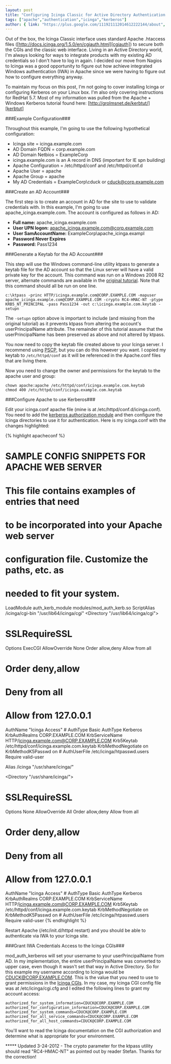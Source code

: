 ```yaml
---
layout: post
title: "Configuring Icinga Classic for Active Directory Authentication via IWA"
tags: ["apache","authentication","icinga","kerberos"]
author: { link: "https://plus.google.com/111921112014612222144/about", name: Chris Duck }
---
```

Out of the box, the Icinga Classic interface uses standard Apache .htaccess files ([http://docs.icinga.org/1.5.0/en/cgiauth.html][cgiauth]) to secure both the CGIs and the classic web interface.  Living in an Active Directory world, I'm always looking for ways to integrate products with my existing AD credentials so I don't have to log in again.  I decided our move from Nagios to Icinga was a good opportunity to figure out how achieve integrated Windows authentication (IWA) in Apache since we were having to figure out how to configure everything anyway.

To maintain my focus on this post, I'm not going to cover installing Icinga or configuring Kerberos on your Linux box.  I'm also only covering instructions for RedHat 5.7.  Most of my information was pulled from the Apache + Windows Kerberos tutorial found here: [http://grolmsnet.de/kerbtut/][kerbtut]

###Example Configuration###

Throughout this example, I'm going to use the following hypothetical configuration:

* Icinga site = icinga.example.com
* AD Domain FQDN = corp.example.com
* AD Domain Netbios = ExampleCorp
* icinga.example.com is an A record in DNS (important for IE spn building)
* Apache Configuration = /etc/httpd/conf and /etc/httpd/conf.d
* Apache User = apache
* Apache Group = apache
* My AD Credentials = ExampleCorp\cduck or cduck@corp.example.com

###Create an AD Account###

The first step is to create an account in AD for the site to use to validate credentials with.  In this example, I'm going to use apache_icinga.example.com. The account is configured as follows in AD:

* **Full name:** apache_icinga.example.com
* **User UPN logon:** apache_icinga.example.com@corp.example.com
* **User SamAccountName:** ExampleCorp\apache_icinga.exampl
* **Password Never Expires**
* **Password:** Pass1234

###Generate a Keytab for the AD Account###

This step will use the Windows command-line utility ktpass to generate a keytab file for the AD account so that the Linux server will have a valid private key for the account.  This command was run on a Windows 2008 R2 server, alternate commands are available in the [original tutorial][kerbtut]. Note that this command should all be run on one line.

``c:\ktpass -princ HTTP/icinga.example.com@CORP.EXAMPLE.COM -mapuser apache_icinga.example.com@CORP.EXAMPLE.COM -crypto RC4-HMAC-NT -ptype KRB5_NT_PRINCIPAL -pass Pass1234 -out c:\icinga.example.com.keytab -setupn``

The ``-setupn`` option above is important to include (and missing from the original tutorial) as it prevents ktpass from altering the account's userPrincipalName attribute.  The remainder of this tutorial assume that the userPrincipalName has been preserved as above and not altered by ktpass.

You now need to copy the keytab file created above to your Icinga server. I recommend using [PSCP][], but you can do this however you want.  I copied my keytab to ``/etc/httpd/conf`` as it will be referenced in the Apache.conf files that are living there.

Now you need to change the owner and permissions for the keytab to the apache user and group:

	chown apache:apache /etc/httpd/conf/icinga.example.com.keytab
	chmod 400 /etc/httpd/conf/icinga.example.com.keytab

###Configure Apache to use Kerberos###

Edit your icinga.conf apache file (mine is at /etc/httpd/conf.d/icinga.conf). You need to add the [kerberos authorization module][modauthkerb] and then configure the Icinga directories to use it for authentication. Here is my icinga.conf with the changes <span class="highlight-add">highlighted</span>:

{% highlight apacheconf %}
# SAMPLE CONFIG SNIPPETS FOR APACHE WEB SERVER
#
# This file contains examples of entries that need
# to be incorporated into your Apache web server
# configuration file.  Customize the paths, etc. as
# needed to fit your system.
<span class="highlight-add">LoadModule auth_kerb_module modules/mod_auth_kerb.so</span>
ScriptAlias /icinga/cgi-bin "/usr/lib64/icinga/cgi"
<Directory "/usr/lib64/icinga/cgi">
#  SSLRequireSSL
   Options ExecCGI
   AllowOverride None
   Order allow,deny
   Allow from all
#  Order deny,allow
#  Deny from all
#  Allow from 127.0.0.1
   AuthName "Icinga Access"
<span class="highlight-add"># AuthType Basic</span>
<span class="highlight-add">   AuthType Kerberos</span>
<span class="highlight-add">   KrbAuthRealms CORP.EXAMPLE.COM</span>
<span class="highlight-add">   KrbServiceName HTTP/icinga.example.com@CORP.EXAMPLE.COM</span>
<span class="highlight-add">   Krb5Keytab /etc/httpd/conf/icinga.example.com.keytab</span>
<span class="highlight-add">   KrbMethodNegotiate on</span>
<span class="highlight-add">   KrbMethodK5Passwd on</span>
<span class="highlight-add">#   AuthUserFile /etc/icinga/htpasswd.users</span>
   Require valid-user

Alias /icinga "/usr/share/icinga/"

<Directory "/usr/share/icinga/">
#  SSLRequireSSL
   Options None
   AllowOverride All
   Order allow,deny
   Allow from all
#  Order deny,allow
#  Deny from all
#  Allow from 127.0.0.1
   AuthName "Icinga Access"
<span class="highlight-add"># AuthType Basic</span>
<span class="highlight-add">   AuthType Kerberos</span>
<span class="highlight-add">   KrbAuthRealms CORP.EXAMPLE.COM</span>
<span class="highlight-add">   KrbServiceName HTTP/icinga.example.com@CORP.EXAMPLE.COM</span>
<span class="highlight-add">   Krb5Keytab /etc/httpd/conf/icinga.example.com.keytab</span>
<span class="highlight-add">   KrbMethodNegotiate on</span>
<span class="highlight-add">   KrbMethodK5Passwd on</span>
<span class="highlight-add">#   AuthUserFile /etc/icinga/htpasswd.users</span>
   Require valid-user
{% endhighlight %}

Restart Apache (/etc/init.d/httpd restart) and you should be able to authenticate via IWA to your Icinga site.

###Grant IWA Credentials Access to the Icinga CGIs###

mod_auth_kerberos will set your username to your userPrincipalName from AD. In my implementation, the entire userPrincipalName was converted to upper case, even though it wasn't set that way in Active Directory.  So for this example my username according to Icinga would be CDUCK@CORP.EXAMPLE.COM.  This is the value that you need to use to grant permissions in the [Icinga CGIs][cgiauth]. In my case, my Icinga CGI config file was at /etc/icinga/cgi.cfg and I edited the following lines to grant my account access:

<span class="code">``authorized_for_system_information=CDUCK@CORP.EXAMPLE.COM``<br />
``authorized_for_configuration_information=CDUCK@CORP.EXAMPLE.COM``<br />
``authorized_for_system_commands=CDUCK@CORP.EXAMPLE.COM``<br />
``authorized_for_all_service_commands=CDUCK@CORP.EXAMPLE.COM``<br />
``authorized_for_all_host_commands=CDUCK@CORP.EXAMPLE.COM``</span>

</p><p>You'll want to read the Icinga documentation on the CGI authorization and determine what is appropriate for your environment.</p>
<p>***** Updated 3-24-2012 - The crypto parameter for the ktpass utility should read "RC4-HMAC-NT" as pointed out by reader Stefan.  Thanks for the correction!</p>

[cgiauth]: http://docs.icinga.org/1.5.0/en/cgiauth.html
[kerbtut]: http://grolmsnet.de/kerbtut/
[pscp]: http://www.chiark.greenend.org.uk/~sgtatham/putty/download.html
[modauthkerb]: http://modauthkerb.sourceforge.net/